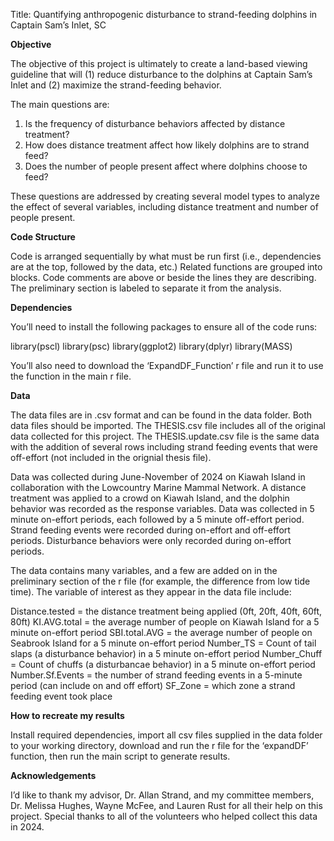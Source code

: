 Title: Quantifying anthropogenic disturbance to strand-feeding dolphins
in Captain Sam’s Inlet, SC

**Objective**

The objective of this project is ultimately to create a land-based
viewing guideline that will (1) reduce disturbance to the dolphins at
Captain Sam’s Inlet and (2) maximize the strand-feeding behavior.

The main questions are:

1.  Is the frequency of disturbance behaviors affected by distance
    treatment?
2.  How does distance treatment affect how likely dolphins are to strand
    feed?
3.  Does the number of people present affect where dolphins choose to
    feed?

These questions are addressed by creating several model types to analyze
the effect of several variables, including distance treatment and number
of people present.

**Code Structure**

Code is arranged sequentially by what must be run first (i.e.,
dependencies are at the top, followed by the data, etc.) Related
functions are grouped into blocks. Code comments are above or beside the
lines they are describing. The preliminary section is labeled to
separate it from the analysis.

**Dependencies**

You’ll need to install the following packages to ensure all of the code
runs:

library(pscl) library(psc) library(ggplot2) library(dplyr) library(MASS)

You’ll also need to download the ‘ExpandDF\_Function’ r file and run it
to use the function in the main r file.

**Data**

The data files are in .csv format and can be found in the data folder.
Both data files should be imported. The THESIS.csv file includes all of
the original data collected for this project. The THESIS.update.csv file
is the same data with the addition of several rows including strand
feeding events that were off-effort (not included in the orignial thesis
file).

Data was collected during June-November of 2024 on Kiawah Island in
collaboration with the Lowcountry Marine Mammal Network. A distance
treatment was applied to a crowd on Kiawah Island, and the dolphin
behavior was recorded as the response variables. Data was collected in 5 minute on-effort periods, each followed by a 5 minute off-effort period. Strand feeding events were recorded during on-effort and off-effort periods. Disturbance behaviors were only recorded during on-effort periods.

The data contains many variables, and a few are added on in the preliminary section of the r file (for example, the difference from low tide time). The variable of
interest as they appear in the data file include:

Distance.tested = the distance treatment being applied (0ft, 20ft, 40ft,
60ft, 80ft) 
KI.AVG.total = the average number of people on Kiawah Island
for a 5 minute on-effort period 
SBI.total.AVG = the average number of people on Seabrook Island for a 5 minute on-effort period 
Number_TS = Count of tail slaps (a disturbance behavior) in a 5 minute on-effort
period 
Number\_Chuff = Count of chuffs (a disturbancae behavior) in a 5
minute on-effort period 
Number.Sf.Events = the number of strand feeding events in a 5-minute period (can include on and off effort) 
SF\_Zone = which zone a strand feeding event took place

**How to recreate my results**

Install required dependencies, import all csv files supplied in the data
folder to your working directory, download and run the r file for the
‘expandDF’ function, then run the main script to generate results.

**Acknowledgements**

I’d like to thank my advisor, Dr. Allan Strand, and my committee
members, Dr. Melissa Hughes, Wayne McFee, and Lauren Rust for all their
help on this project. Special thanks to all of the volunteers who helped
collect this data in 2024.
